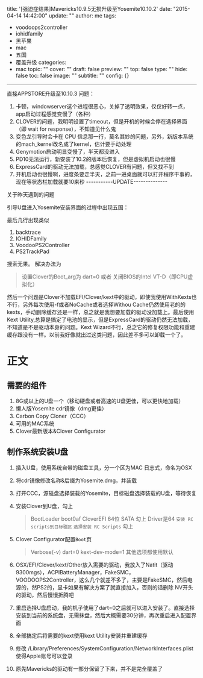 title: '[强迫症结果]Mavericks10.9.5无损升级至Yosemite10.10.2'
date: "2015-04-14 14:42:00"
update: ""
author: me
tags:
- voodoops2controller
- iohidfamily
- 黑苹果
- mac
- 五国
- 覆盖升级
categories:
- mac
topic: ""
cover: ""
draft: false
preview: ""
top: false
type: ""
hide: false
toc: false
image: ""
subtitle: ""
config: {}


---



直接APPSTORE升级至10.10.3
问题：
1. 卡顿，windowserver这个进程很恶心，关掉了透明效果，仅仅好转一点，app启动过程感觉变慢了（各种）
2. CLOVER的问题，我明明设置了timeout，但是开机的时候会停在选择界面（即 wait for response），不知道见什么鬼
3. 变色龙引导时会卡在 CPU 信息那一行，莫名其妙的问题，另外，新版本系统的mach_kernel改名成了kernel，估计要手动处理
4. Genymotion启动明显变慢了，半天都没进入
5. PD10无法运行，新安装了10.2的版本后恢复，但是虚拟机启动也很慢
6. ExpressCard的驱动无法加载，总感觉CLOVER有问题，但又找不到
7. 开机启动也很慢啊，进度条要走半天，之前一进桌面就可以打开程序干事的，现在等状态栏加载就要10来秒
-----------UPDATE--------------

关于昨天遇到的问题

引导U盘进入Yosemite安装界面的过程中出现五国：

最后几行出现类似
1. backtrace
2. IOHIDFamily
3. VoodooPS2Controller
4. PS2TrackPad

搜索无果。 解决办法为
> 设置Clover的Boot_arg为 dart=0  或者  关闭BIOS的Intel VT-D（即CPU虚拟化）

然后一个问题是Clover不加载EFI/Clover/kext中的驱动，即使我使用WithKexts也不行，另外每次使用-f或者NoCache或者选择Withou Cache仍然使用老的的kexts，手动删除缓存还是一样，总之就是我想要加载的驱动没加载上。最后使用Kext Utility,总算是搞定了电池的显示，但是ExpressCard的驱动仍然无法加载，不知道是不是驱动本身的问题。Kext Wizard不行，总之它的修复权限功能和重建缓存跟没有一样。以前我好像就出过这类问题，因此差不多可以卸载一个了。

# 正文

## 需要的组件

1. 8G或以上的U盘一个（移动硬盘或者高速的U盘更佳，可以更快地加载）
2. 懒人版Yosemite cdr镜像（dmg更佳）
3. Carbon Copy Cloner（CCC）
4. 可用的MAC系统
5. Clover最新版本&Clover Configurator

## 制作系统安装U盘

1. 插入U盘，使用系统自带的磁盘工具，分一个区为MAC 日志式，命名为OSX
2. 将cdr镜像修改名称&后缀为Yosemite.dmg，并装载
3. 打开CCC，源磁盘选择装载的Yosemite，目标磁盘选择装载的U盘，等待恢复
4. 安装Clover到U盘，勾上
    > BootLoader boot0af
    > CloverEFI 64位 SATA
    > 勾上 Driver是64
    > `安装 RC scripts到目标磁区`
    > `选择安装 RC Scripts`  勾上
5. Clover Configurator配置`Boot`页
    > Verbose(-v)
    > dart=0
    > kext-dev-mode=1
其他选项都使用默认
6. OSX/EFI/Clover/kext/Other放入需要的驱动，我放入了Natit（驱动9300mgs），ACPIBatteryManager，FakeSMC，VOODOOPS2Controller，这么几个就差不多了，主要是FakeSMC，然后电源的，然PS2的，显卡如果有解决方案了就直接加入，否则的话删除 NV开头的驱动，然后慢慢折腾吧
7. 重启选择U盘启动，我的机子使用了dart=0之后就可以进入安装了。直接选择安装到当前的系统盘，无需抹盘，然后大概需要30分钟，再次重启进入配置界面
8. 全部搞定后将需要的kext使用kext Utility安装并重建缓存


9. 修改 /Library/Preferences/SystemConfiguration/NetworkInterfaces.plist 使得Apple账号可以登录

10. 原先Mavericks的驱动有一部分保留了下来，并不是完全覆盖了
